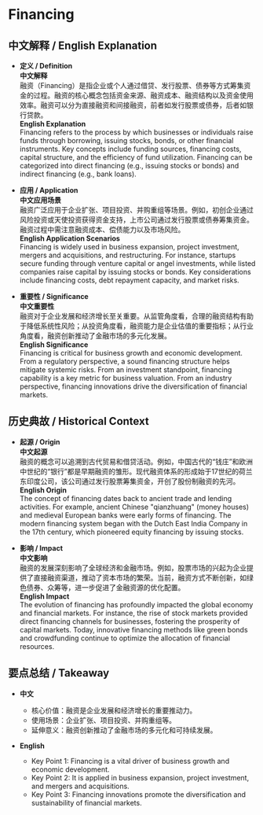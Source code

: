 # Financing

## 中文解释 / English Explanation

* **定义 / Definition**  
  **中文解释**  
  融资（Financing）是指企业或个人通过借贷、发行股票、债券等方式筹集资金的过程。融资的核心概念包括资金来源、融资成本、融资结构以及资金使用效率。融资可以分为直接融资和间接融资，前者如发行股票或债券，后者如银行贷款。  
  **English Explanation**  
  Financing refers to the process by which businesses or individuals raise funds through borrowing, issuing stocks, bonds, or other financial instruments. Key concepts include funding sources, financing costs, capital structure, and the efficiency of fund utilization. Financing can be categorized into direct financing (e.g., issuing stocks or bonds) and indirect financing (e.g., bank loans).

* **应用 / Application**  
  **中文应用场景**  
  融资广泛应用于企业扩张、项目投资、并购重组等场景。例如，初创企业通过风险投资或天使投资获得资金支持，上市公司通过发行股票或债券筹集资金。融资过程中需注意融资成本、偿债能力以及市场风险。  
  **English Application Scenarios**  
  Financing is widely used in business expansion, project investment, mergers and acquisitions, and restructuring. For instance, startups secure funding through venture capital or angel investments, while listed companies raise capital by issuing stocks or bonds. Key considerations include financing costs, debt repayment capacity, and market risks.

* **重要性 / Significance**  
  **中文重要性**  
  融资对于企业发展和经济增长至关重要。从监管角度看，合理的融资结构有助于降低系统性风险；从投资角度看，融资能力是企业估值的重要指标；从行业角度看，融资创新推动了金融市场的多元化发展。  
  **English Significance**  
  Financing is critical for business growth and economic development. From a regulatory perspective, a sound financing structure helps mitigate systemic risks. From an investment standpoint, financing capability is a key metric for business valuation. From an industry perspective, financing innovations drive the diversification of financial markets.

## 历史典故 / Historical Context

* **起源 / Origin**  
  **中文起源**  
  融资的概念可以追溯到古代贸易和借贷活动。例如，中国古代的“钱庄”和欧洲中世纪的“银行”都是早期融资的雏形。现代融资体系的形成始于17世纪的荷兰东印度公司，该公司通过发行股票筹集资金，开创了股份制融资的先河。  
  **English Origin**  
  The concept of financing dates back to ancient trade and lending activities. For example, ancient Chinese "qianzhuang" (money houses) and medieval European banks were early forms of financing. The modern financing system began with the Dutch East India Company in the 17th century, which pioneered equity financing by issuing stocks.

* **影响 / Impact**  
  **中文影响**  
  融资的发展深刻影响了全球经济和金融市场。例如，股票市场的兴起为企业提供了直接融资渠道，推动了资本市场的繁荣。当前，融资方式不断创新，如绿色债券、众筹等，进一步促进了金融资源的优化配置。  
  **English Impact**  
  The evolution of financing has profoundly impacted the global economy and financial markets. For instance, the rise of stock markets provided direct financing channels for businesses, fostering the prosperity of capital markets. Today, innovative financing methods like green bonds and crowdfunding continue to optimize the allocation of financial resources.

## 要点总结 / Takeaway

* **中文**  
  - 核心价值：融资是企业发展和经济增长的重要推动力。  
  - 使用场景：企业扩张、项目投资、并购重组等。  
  - 延伸意义：融资创新推动了金融市场的多元化和可持续发展。  

* **English**  
  - Key Point 1: Financing is a vital driver of business growth and economic development.  
  - Key Point 2: It is applied in business expansion, project investment, and mergers and acquisitions.  
  - Key Point 3: Financing innovations promote the diversification and sustainability of financial markets.